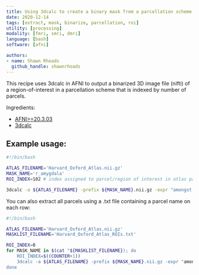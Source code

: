 ```yaml
---
title: Using 3dcalc to create a binary mask from a parcellation scheme
date: 2020-12-14
tags: [extract, mask, binarize, parcellation, roi]
utility: [processing]
modality: [fmri, smri, dmri]
language: [bash]
software: [afni]

authors:
- name: Shawn Rhoads
  github_handle: shawnrhoads
---
```


This recipe uses 3dcalc in AFNI to output a binarized 3D image file (nifti) of a region-of-interest in a parcellation scheme that is indexed by number of parcels.

Ingredients:
- [AFNI>=20.3.03](https://afni.nimh.nih.gov/pub/dist/doc/htmldoc/index.html)
- [3dcalc](https://afni.nimh.nih.gov/pub/dist/doc/program_help/3dcalc.html)

## Example usage:
```bash
#!/bin/bash

ATLAS_FILENAME='Harvard_Oxford_Atlas.nii.gz'
MASK_NAME='r_amygdala'
ROI_INDEX=102 # index assigned to parcel/region of interest in atlas parcellation scheme (the index for right amygdala in Harvard Oxford atlas is 102)

3dcalc -a ${ATLAS_FILENAME} -prefix ${MASK_NAME}.nii.gz -expr "amongst(a,${ROI_INDEX})"
```

You can also extract all parcels using a .txt file containing a parcel name on each row:
```bash
#!/bin/bash

ATLAS_FILENAME='Harvard_Oxford_Atlas.nii.gz'
MASKLIST_FILENAME='Harvard_Oxford_Atlas_ROIs.txt'

ROI_INDEX=0
for MASK_NAME in $(cat "${MASKLIST_FILENAME}); do
    ROI_INDEX=$((COUNTER+1))
    3dcalc -a ${ATLAS_FILENAME} -prefix ${MASK_NAME}.nii.gz -expr "amongst(a,${ROI_INDEX})"
done
```